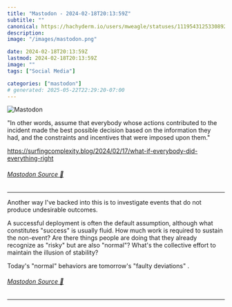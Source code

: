 ```yaml
---
title: "Mastodon - 2024-02-18T20:13:59Z"
subtitle: ""
canonical: https://hachyderm.io/users/mweagle/statuses/111954312533089232
description:
image: "/images/mastodon.png"

date: 2024-02-18T20:13:59Z
lastmod: 2024-02-18T20:13:59Z
image: ""
tags: ["Social Media"]

categories: ["mastodon"]
# generated: 2025-05-22T22:29:20-07:00
---
```

![Mastodon](/images/mastodon.png)

<p>&quot;In other words, assume that everybody whose actions contributed to the incident made the best possible decision based on the information they had, and the constraints and incentives that were imposed upon them.&quot;</p><p><a href="https://surfingcomplexity.blog/2024/02/17/what-if-everybody-did-everything-right" target="_blank" rel="nofollow noopener noreferrer" translate="no"><span class="invisible">https://</span><span class="ellipsis">surfingcomplexity.blog/2024/02</span><span class="invisible">/17/what-if-everybody-did-everything-right</span></a></p>


###### [Mastodon Source 🐘](https://hachyderm.io/@mweagle/111954312533089232)

___

<p>Another way I&#39;ve backed into this is to investigate events that do not produce undesirable outcomes. </p><p>A successful deployment is often the default assumption, although what constitutes &quot;success&quot; is usually fluid. How much work is required to sustain the non-event? Are there things people are doing that they already recognize as &quot;risky&quot; but are also &quot;normal&quot;? What&#39;s the collective effort to maintain the illusion of stability?  </p><p>Today&#39;s &quot;normal&quot; behaviors are tomorrow&#39;s &quot;faulty deviations&quot; .</p>


###### [Mastodon Source 🐘](https://hachyderm.io/@mweagle/111954349872508015)

___
